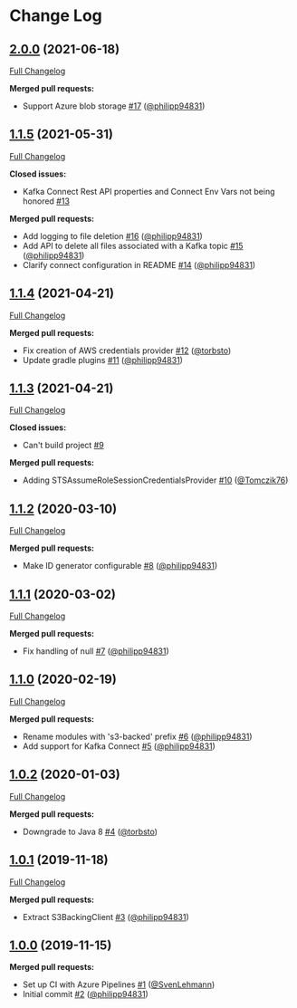# Change Log

## [2.0.0](https://github.com/bakdata/kafka-large-message-serde/tree/2.0.0) (2021-06-18)
[Full Changelog](https://github.com/bakdata/kafka-large-message-serde/compare/1.1.5...2.0.0)

**Merged pull requests:**

-  Support Azure blob storage [\#17](https://github.com/bakdata/kafka-large-message-serde/pull/17) ([@philipp94831](https://github.com/philipp94831))

## [1.1.5](https://github.com/bakdata/kafka-large-message-serde/tree/1.1.5) (2021-05-31)
[Full Changelog](https://github.com/bakdata/kafka-large-message-serde/compare/1.1.4...1.1.5)

**Closed issues:**

- Kafka Connect Rest API properties and Connect Env Vars not being honored [\#13](https://github.com/bakdata/kafka-large-message-serde/issues/13)

**Merged pull requests:**

- Add logging to file deletion [\#16](https://github.com/bakdata/kafka-large-message-serde/pull/16) ([@philipp94831](https://github.com/philipp94831))
- Add API to delete all files associated with a Kafka topic [\#15](https://github.com/bakdata/kafka-large-message-serde/pull/15) ([@philipp94831](https://github.com/philipp94831))
- Clarify connect configuration in README [\#14](https://github.com/bakdata/kafka-large-message-serde/pull/14) ([@philipp94831](https://github.com/philipp94831))

## [1.1.4](https://github.com/bakdata/kafka-large-message-serde/tree/1.1.4) (2021-04-21)
[Full Changelog](https://github.com/bakdata/kafka-large-message-serde/compare/1.1.3...1.1.4)

**Merged pull requests:**

- Fix creation of AWS credentials provider [\#12](https://github.com/bakdata/kafka-large-message-serde/pull/12) ([@torbsto](https://github.com/torbsto))
- Update gradle plugins [\#11](https://github.com/bakdata/kafka-large-message-serde/pull/11) ([@philipp94831](https://github.com/philipp94831))

## [1.1.3](https://github.com/bakdata/kafka-large-message-serde/tree/1.1.3) (2021-04-21)
[Full Changelog](https://github.com/bakdata/kafka-large-message-serde/compare/1.1.2...1.1.3)

**Closed issues:**

- Can't build project  [\#9](https://github.com/bakdata/kafka-large-message-serde/issues/9)

**Merged pull requests:**

- Adding STSAssumeRoleSessionCredentialsProvider [\#10](https://github.com/bakdata/kafka-large-message-serde/pull/10) ([@Tomczik76](https://github.com/Tomczik76))

## [1.1.2](https://github.com/bakdata/kafka-large-message-serde/tree/1.1.2) (2020-03-10)
[Full Changelog](https://github.com/bakdata/kafka-large-message-serde/compare/1.1.1...1.1.2)

**Merged pull requests:**

- Make ID generator configurable [\#8](https://github.com/bakdata/kafka-large-message-serde/pull/8) ([@philipp94831](https://github.com/philipp94831))

## [1.1.1](https://github.com/bakdata/kafka-large-message-serde/tree/1.1.1) (2020-03-02)
[Full Changelog](https://github.com/bakdata/kafka-large-message-serde/compare/1.1.0...1.1.1)

**Merged pull requests:**

- Fix handling of null [\#7](https://github.com/bakdata/kafka-large-message-serde/pull/7) ([@philipp94831](https://github.com/philipp94831))

## [1.1.0](https://github.com/bakdata/kafka-large-message-serde/tree/1.1.0) (2020-02-19)
[Full Changelog](https://github.com/bakdata/kafka-large-message-serde/compare/1.0.2...1.1.0)

**Merged pull requests:**

- Rename modules with 's3\-backed' prefix [\#6](https://github.com/bakdata/kafka-large-message-serde/pull/6) ([@philipp94831](https://github.com/philipp94831))
- Add support for Kafka Connect [\#5](https://github.com/bakdata/kafka-large-message-serde/pull/5) ([@philipp94831](https://github.com/philipp94831))

## [1.0.2](https://github.com/bakdata/kafka-large-message-serde/tree/1.0.2) (2020-01-03)
[Full Changelog](https://github.com/bakdata/kafka-large-message-serde/compare/1.0.1...1.0.2)

**Merged pull requests:**

- Downgrade to Java 8 [\#4](https://github.com/bakdata/kafka-large-message-serde/pull/4) ([@torbsto](https://github.com/torbsto))

## [1.0.1](https://github.com/bakdata/kafka-large-message-serde/tree/1.0.1) (2019-11-18)
[Full Changelog](https://github.com/bakdata/kafka-large-message-serde/compare/1.0.0...1.0.1)

**Merged pull requests:**

- Extract S3BackingClient [\#3](https://github.com/bakdata/kafka-large-message-serde/pull/3) ([@philipp94831](https://github.com/philipp94831))

## [1.0.0](https://github.com/bakdata/kafka-large-message-serde/tree/1.0.0) (2019-11-15)

**Merged pull requests:**

- Set up CI with Azure Pipelines [\#1](https://github.com/bakdata/kafka-large-message-serde/pull/1) ([@SvenLehmann](https://github.com/SvenLehmann))
- Initial commit [\#2](https://github.com/bakdata/kafka-large-message-serde/pull/2) ([@philipp94831](https://github.com/philipp94831))
